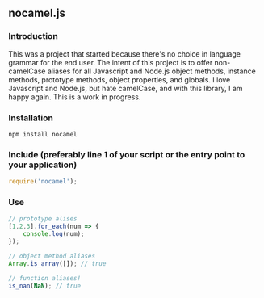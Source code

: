 ## nocamel.js

### Introduction
This was a project that started because there's no choice in language grammar for the end user. The intent of this project is to offer non-camelCase aliases for all Javascript and Node.js object methods, instance methods, prototype methods, object properties, and globals. I love Javascript and Node.js, but hate camelCase, and with this library, I am happy again. This is a work in progress.

### Installation
```
npm install nocamel
```

### Include (preferably line 1 of your script or the entry point to your application)
```js
require('nocamel');
```

### Use
```js
// prototype alises
[1,2,3].for_each(num => {
    console.log(num);
});

// object method aliases
Array.is_array([]); // true

// function aliases!
is_nan(NaN); // true
```